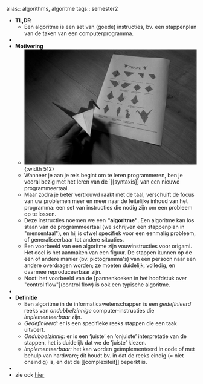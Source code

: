 alias:: algorithms, algoritme
tags:: semester2

- **TL,DR**
	- Een algoritme is een set van (goede) instructies, bv. een stappenplan van de taken van een computerprogramma.
-
- **Motivering**
	- ![image.jpg](../assets/crane_algorithm.jpg){:width 512}
	- Wanneer je aan je reis begint om te leren programmeren, ben je vooral bezig met het leren van de  ̇ [[syntaxis]] van een nieuwe programmeertaal.
	- Maar zodra je beter vertrouwd raakt met de taal, verschuift de focus van uw problemen meer en meer naar de feitelijke inhoud van het programma: een set van instructies die nodig zijn om een probleem op te lossen.
	- Deze instructies noemen we een **"algoritme"**. Een algoritme kan los staan van de programmeertaal (we schrijven een stappenplan in "mensentaal"), en hij is ofwel specifiek voor een eenmalig probleem, of generaliseerbaar tot andere situaties.
	- Een voorbeeld van een algoritme zijn vouwinstructies voor origami. Het doel is het aanmaken van een figuur. De stappen kunnen op de één of andere manier (bv. pictogramma's) van één persoon naar een andere overdragen worden; ze moeten duidelijk, volledig, en daarmee reproduceerbaar zijn.
	- Noot: het voorbeeld van de [pannenkoeken in het hoofdstuk over "control flow"](control flow) is ook een typische algoritme.
-
- **Definitie**
	- Een algoritme in de informaticawetenschappen is een *gedefinieerd* reeks van *ondubbelzinnige* computer-instructies die *implementeerbaar* zijn.
	- *Gedefinieerd:* er is een specifieke reeks stappen die een taak uitvoert.
	- *Ondubbelzinnig:* er is een ‘juiste’ en ‘onjuiste’ interpretatie van de stappen, het is duidelijk dat we de 'juiste' kiezen.
	- *Implementeerbaar:* het kan worden geïmplementeerd in code of met behulp van hardware; dit houdt bv. in dat de reeks eindig (= niet oneindig) is, en dat de [[complexiteit]] beperkt is.
-
- zie ook [hier](https://nl.wikipedia.org/wiki/Algoritme)